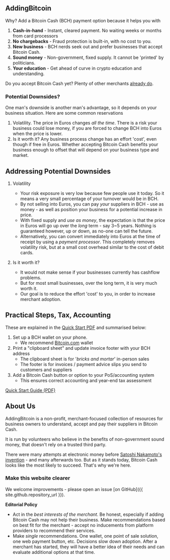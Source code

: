 ## AddingBitcoin

Why? Add a Bitcoin Cash (BCH) payment option because it helps you with

 1. **Cash-in-hand** - Instant, cleared payment. No waiting weeks or months from card processors
 2. **No chargebacks** - Fraud protection is built-in, with no cost to you.
 3. **New business** - BCH nerds seek out and prefer businesses that accept Bitcoin Cash.
 4. **Sound money** - Non-government, fixed supply. It cannot be 'printed' by politicians.
 5. **Your education** - Get ahead of curve in crypto education and understanding.
 
Do you accept Bitcoin Cash yet?  Plenty of other merchants <a href="https://acceptbitcoin.cash" target="_blank">already do</a>.

### Potential Downsides?

One man's downside is another man's advantage, so it depends on your business situation. Here are some common reservations

1. Volatility. The price in Euros changes *all the time*. There is a risk your business could lose money, if you are forced to change BCH into Euros when the price is lower.
2. Is it worth it? Any business process change has an effort 'cost', even though if free in Euros. Whether accepting Bitcoin Cash benefits your business enough to offset that will depend on your business type and market.

## Addressing Potential Downsides

1. Volatility
	* Your risk exposure is very low because few people use it today. So it means a very small percentage of your turnover would be in BCH.
	* By not selling into Euros, you can pay *your* suppliers in BCH - use as money - as well as position your business for a potential increase in price.
	* With fixed supply and *use as money*, the expectation is that the price in Euros will go up over the *long* term - say 3~5 years. Nothing is guaranteed however, up or down, as no-one can tell the future.
	* Alternatively, you can convert immediately into Euros at the time of receipt by using a *payment processor*. This completely removes volatility risk, but at a small cost overhead similar to the cost of debit cards.
	
2. Is it worth it?
	* It would not make sense if your businesses currently has cashflow problems.
	* But for most small businesses, over the long term, it is very much worth it.
	* Our goal is to reduce the effort 'cost' to you, in order to increase merchant adoption.

## Practical Steps, Tax, Accounting


These are explained in the <a href="AddingBitcoin - QuickStart guide.pdf">Quick Start PDF</a> and summarised below:

1. Set up a BCH wallet on your phone.
	* We recommend <a href="https://wallet.bitcoin.com/" target="_blank">Bitcoin.com</a> wallet
2. Print a "clipboard sheet" and update invoice footer with your BCH address
	* The clipboard sheet is for '*bricks and mortar*' in-person sales
	* The footer is for invoices / payment advice slips you send to customers and suppliers
3. Add a Bitcoin Cash button or option to your PoS/accounting system
	* This ensures correct accounting and year-end tax assessment

<a href="AddingBitcoin - QuickStart guide.pdf" class="btn">Quick Start Guide (PDF)</a>


## About Us

AddingBitcoin is a non-profit, merchant-focused collection of resources for business owners to understand, accept and pay their suppliers in Bitcoin Cash.

It is run by volunteers who believe in the benefits of non-government sound money, that doesn't rely on a trusted third party.

There were many attempts at electronic money before [Satoshi Nakamoto's invention](https://www.bitcoincash.org/bitcoin.pdf) - and many afterwards too. But as it stands today, Bitcoin Cash looks like the most likely to succeed. That's why we're here. 


### Make this website clearer

We welcome improvements - please open an issue [on GitHub]({{ site.github.repository_url }}).

**Editorial Policy**

* Act in the *best interests of the merchant*. Be honest, especially if adding Bitcoin Cash may not help their business. Make recommendations based on best fit for the merchant - accept no inducements from platform providers to recommend their services.
* Make *single* recommendations. One wallet, one point of sale solution, one web payment button, etc. Decisions slow down adoption. After a merchant has started, they will have a better idea of their needs and can evaluate additional options at that time.
